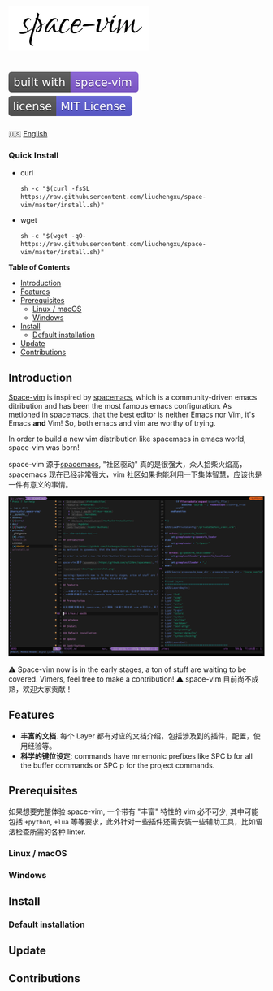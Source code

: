 ![space-vim](doc/img/space-vim.png)


[![space-vim-badge](assets/space-vim-badge.svg)](https://github.com/liuchengxu/space-vim) [![license](assets/license.svg)](https://raw.githubusercontent.com/liuchengxu/space-vim/master/LICENSE)
======================================

:us: [English](doc/tutorial_en.md)


### Quick Install

- curl

    ```
    sh -c "$(curl -fsSL https://raw.githubusercontent.com/liuchengxu/space-vim/master/install.sh)"
    ```

- wget

    ```
    sh -c "$(wget -qO- https://raw.githubusercontent.com/liuchengxu/space-vim/master/install.sh)"
    ```

**Table of Contents**

<!-- vim-markdown-toc GFM -->
* [Introduction](#introduction)
* [Features](#features)
* [Prerequisites](#prerequisites)
    * [Linux / macOS](#linux--macos)
    * [Windows](#windows)
* [Install](#install)
    * [Default installation](#default-installation)
* [Update](#update)
* [Contributions](#contributions)

<!-- vim-markdown-toc -->

## Introduction

[Space-vim](https://github.com/liuchengxu/space-vim) is inspired by [spacemacs](https://github.com/syl20bnr/spacemacs), which is a community-driven emacs ditribution and has been the most famous emacs configuration.
As metioned in spacemacs, that the best editor is neither Emacs nor Vim, it's Emacs **and** Vim! So, both emacs and vim are worthy of trying.

In order to build a new vim distribution like spacemacs in emacs world, space-vim was born!

space-vim 源于[spacemacs](https://github.com/syl20bnr/spacemacs), "社区驱动" 真的是很强大，众人拾柴火焰高，spacemacs 现在已经非常强大，vim 社区如果也能利用一下集体智慧，应该也是一件有意义的事情。

![screenshot](doc/img/screenshot.png)

:warning: Space-vim now is in the early stages, a ton of stuff are waiting to be covered. Vimers, feel free to make a contribution!
:warning: space-vim 目前尚不成熟，欢迎大家贡献！

## Features

- **丰富的文档**. 每个 Layer 都有对应的文档介绍，包括涉及到的插件，配置，使用经验等。
- **科学的键位设定**: commands have mnemonic prefixes like SPC b for all the buffer commands or SPC p for the project commands.

## Prerequisites

如果想要完整体验 space-vim, 一个带有 "丰富" 特性的 vim 必不可少, 其中可能包括 `+python`, `+lua` 等等要求，此外针对一些插件还需安装一些辅助工具，比如语法检查所需的各种 linter.

### Linux / macOS

### Windows

## Install

### Default installation

## Update

## Contributions
